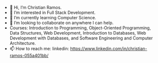 - 👋 Hi, I’m Christian Ramos.
- 👀 I’m interested in Full Stack Development.
- 🌱 I’m currently learning Computer Science.
- 💞️ I’m looking to collaborate on anywhere I can help.
- Courses: Introduction to Programming, Object-Oriented Programming, Data Structures, Web Development, Introduction to Databases, Web Development with Databases, and Software Engineering and Computer Architecture. 
- 📫 How to reach me: 
    linkedin: https://www.linkedin.com/in/christian-ramos-055a401bb/
<!---
christianramos10/christianramos10 is a ✨ special ✨ repository because its `README.md` (this file) appears on your GitHub profile.
You can click the Preview link to take a look at your changes.
--->
